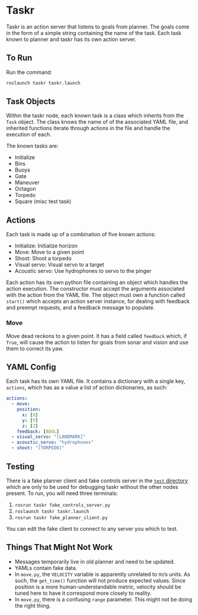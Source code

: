 # Taskr

Taskr is an action server that listens to goals from planner. The goals come in
the form of a simple string containing the name of the task. Each task known to
planner and taskr has its own action server.

## To Run

Run the command:
```bash
roslaunch taskr taskr.launch
```

## Task Objects

Within the taskr node, each known task is a class which inherits from the
`Task` object. The class knows the name of of the associated YAML file, and
inherited functions iterate through actions in the file and handle the
execution of each.

The known tasks are:

* Initialize
* Bins
* Buoys
* Gate
* Maneuver
* Octagon
* Torpedo
* Square (misc test task)

## Actions

Each task is made up of a combination of five known actions:

* Initialize: Initialize horizon
* Move: Move to a given point
* Shoot: Shoot a torpedo
* Visual servo: Visual servo to a target
* Acoustic servo: Use hydrophones to servo to the pinger

Each action has its own python file containing an object which handles the
action execution. The constructor must accept the arguments associated with the
action from the YAML file. The object must own a function called `start()`
which accepts an action server instance, for dealing with feedback and preempt
requests, and a feedback message to populate.

### Move

Move dead reckons to a given point. It has a field called `feedback` which, if
`True`, will cause the action to listen for goals from sonar and vision and use
them to correct its yaw.

## YAML Config

Each task has its own YAML file. It contains a dictionary with a single key,
`actions`, which has as a value a list of action dictionaries, as such:

```yaml
actions:
  - move:
    position:
      x: [X]
      y: [Y]
      z: [Z]
    feedback: [BOOL]
  - visual_servo: "[LANDMARK]"
  - acoustic_servo: "hydrophones"
  - shoot: "[TORPEDO]"
```

## Testing

There is a fake planner client and fake controls server in the [`test` directory](test)
which are only to be used for debugging taskr without the other nodes present.
To run, you will need three terminals:

1. `rosrun taskr fake_controls_server.py`
2. `roslaunch taskr taskr.launch`
3. `rosrun taskr fake_planner_client.py`

You can edit the fake client to connect to any server you which to test.

## Things That Might Not Work

* Messages temporarily live in old planner and need to be updated.
* YAMLs contain fake data.
* In `move.py`, the `VELOCITY` variable is apparently unrelated to m/s units.
  As such, the `get_time()` function will not produce expected values. Since
  position is a more human-understandable metric, velocity should be tuned here
  to have it correspond more closely to reality.
* In `move.py`, there is a confusing `range` parameter. This might not be doing
  the right thing.
